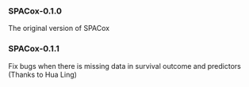 
### SPACox-0.1.0
The original version of SPACox

### SPACox-0.1.1
Fix bugs when there is missing data in survival outcome and predictors (Thanks to Hua Ling)
